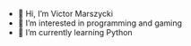 - 👋 Hi, I’m Victor Marszycki
- 👀 I’m interested in programming and gaming
- 🌱 I’m currently learning Python
